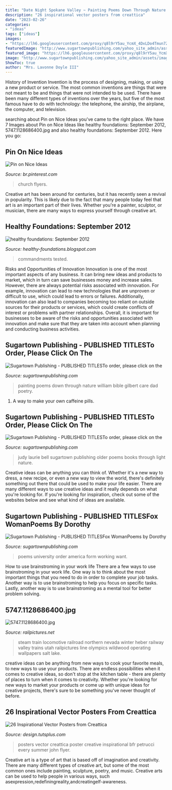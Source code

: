```yaml
---
title: "Date Night Spokane Valley ~ Painting Poems Down Through Nature William Bible Gilbert Care Dad Poetry"
description: "26 inspirational vector posters from creattica"
date: "2023-02-26"
categories:
- "ideas"
tags: ["ideas"]
images:
- "https://lh6.googleusercontent.com/proxy/q8l9rY5au_YcmX_4DxLDo4Tmun7Zlk4_obvx1NbyU34xaMYBMF6U-KNoSAr1TPCuYx83u-eHOh77UIut_ep2R5E64YEOgarvwQ=s0-d"
featuredImage: "http://www.sugartownpublishing.com/yahoo_site_admin/assets/images/C-Coleman-final-cover_sm.114120810_std.jpg"
featured_image: "https://lh6.googleusercontent.com/proxy/q8l9rY5au_YcmX_4DxLDo4Tmun7Zlk4_obvx1NbyU34xaMYBMF6U-KNoSAr1TPCuYx83u-eHOh77UIut_ep2R5E64YEOgarvwQ=s0-d"
image: "http://www.sugartownpublishing.com/yahoo_site_admin/assets/images/C-Coleman-final-cover_sm.114120810_std.jpg"
ShowToc: true
author: "Mrs. Lavonne Doyle III"
---
```



History of Invention
Invention is the process of designing, making, or using a new product or service. The most common inventions are things that were not meant to be and things that were not intended to be used. There have been many different types of inventions over the years, but five of the most famous have to do with technology: the telephone, the airship, the airplane, the computer, and television.

	

		
searching about Pin on Nice Ideas you've came to the right place. We have 7 Images about Pin on Nice Ideas like healthy foundations: September 2012, 5747.1128686400.jpg and also healthy foundations: September 2012. Here you go:
		
    
## Pin On Nice Ideas

<img loading=lazy src="https://i.pinimg.com/originals/c2/fc/d0/c2fcd0964219533468e222a40aa0644c.jpg" onerror="this.onerror=null;this.src='https://tse2.mm.bing.net/th?id=OIP.WCUrXZNY49mPhJ3LoDklxQHaLH&amp;pid=15.1';" alt="Pin on Nice Ideas">

_Source: br.pinterest.com_

>church flyers. 

	

Creative art has been around for centuries, but it has recently seen a revival in popularity. This is likely due to the fact that many people today feel that art is an important part of their lives. Whether you're a painter, sculptor, or musician, there are many ways to express yourself through creative art.

    
## Healthy Foundations: September 2012

<img loading=lazy src="https://lh6.googleusercontent.com/proxy/q8l9rY5au_YcmX_4DxLDo4Tmun7Zlk4_obvx1NbyU34xaMYBMF6U-KNoSAr1TPCuYx83u-eHOh77UIut_ep2R5E64YEOgarvwQ=s0-d" onerror="this.onerror=null;this.src='https://tse3.mm.bing.net/th?id=OIP.ztTUeMuoPPGmQh8chJhS8AAAAA&amp;pid=15.1';" alt="healthy foundations: September 2012">

_Source: healthy-foundations.blogspot.com_

>commandments tested. 

	

Risks and Opportunities of Innovation
Innovation is one of the most important aspects of any business. It can bring new ideas and products to market, which in turn can save businesses money and increase sales. However, there are always potential risks associated with innovation. For example, innovation can lead to new technologies that are unproven or difficult to use, which could lead to errors or failures. Additionally, innovation can also lead to companies becoming too reliant on outside sources for their products or services, which could create conflicts of interest or problems with partner relationships. Overall, it is important for businesses to be aware of the risks and opportunities associated with innovation and make sure that they are taken into account when planning and conducting business activities.

    
## Sugartown Publishing - PUBLISHED TITLESTo Order, Please Click On The

<img loading=lazy src="http://sugartownpublishing.com/yahoo_site_admin/assets/images/Cathy-Dana-cover_sm.89183628_std.jpg" onerror="this.onerror=null;this.src='https://tse4.mm.bing.net/th?id=OIP.31-AppI3G-nZ9WYDicoiEwAAAA&amp;pid=15.1';" alt="Sugartown Publishing - PUBLISHED TITLESTo order, please click on the">

_Source: sugartownpublishing.com_

>painting poems down through nature william bible gilbert care dad poetry. 

	

1. A way to make your own caffeine pills.

    
## Sugartown Publishing - PUBLISHED TITLESTo Order, Please Click On The

<img loading=lazy src="http://sugartownpublishing.com/yahoo_site_admin/assets/images/JB_6x9_3280.63113100_std.jpeg" onerror="this.onerror=null;this.src='https://tse4.mm.bing.net/th?id=OIP.EHx-2fqv5Uegt27AtwRYlAAAAA&amp;pid=15.1';" alt="Sugartown Publishing - PUBLISHED TITLESTo order, please click on the">

_Source: sugartownpublishing.com_

>judy laurie bell sugartown publishing older poems books through light nature. 

	

Creative ideas can be anything you can think of. Whether it's a new way to dress, a new recipe, or even a new way to view the world, there's definitely something out there that could be used to make your life easier. There are many different ways to use creative ideas and it really depends on what you're looking for. If you're looking for inspiration, check out some of the websites below and see what kind of ideas are available.

    
## Sugartown Publishing - PUBLISHED TITLESFox WomanPoems By Dorothy

<img loading=lazy src="http://www.sugartownpublishing.com/yahoo_site_admin/assets/images/C-Coleman-final-cover_sm.114120810_std.jpg" onerror="this.onerror=null;this.src='https://tse2.mm.bing.net/th?id=OIP.jYimtef_YN9Dcd76Yur0hAAAAA&amp;pid=15.1';" alt="Sugartown Publishing - PUBLISHED TITLESFox WomanPoems by Dorothy">

_Source: sugartownpublishing.com_

>poems university order america form working want. 

	

How to use brainstroming in your work life
There are a few ways to use brainstroming in your work life. One way is to think about the most important things that you need to do in order to complete your job tasks. Another way is to use brainstroming to help you focus on specific tasks. Lastly, another way is to use brainstroming as a mental tool for better problem solving.

    
## 5747.1128686400.jpg

<img loading=lazy src="http://www.railpictures.net/images/d1/7/4/7/5747.1128686400.jpg" onerror="this.onerror=null;this.src='https://tse2.mm.bing.net/th?id=OIP.k9sobbCxTvRF7SvpvDdegQHaFb&amp;pid=15.1';" alt="5747.1128686400.jpg">

_Source: railpictures.net_

>steam train locomotive railroad northern nevada winter heber railway valley trains utah railpictures line olympics wildwood operating wallpapers salt lake. 

	

creative ideas can be anything from new ways to cook your favorite meals, to new ways to use your products. There are endless possibilities when it comes to creative ideas, so don't stop at the kitchen table - there are plenty of places to turn when it comes to creativity. Whether you're looking for new ways to market your products or come up with unique ideas for creative projects, there's sure to be something you've never thought of before.

    
## 26 Inspirational Vector Posters From Creattica

<img loading=lazy src="https://cdn.tutsplus.com/vector/uploads/legacy/articles/inspir_26_Creattica_Posters/pic7.jpg" onerror="this.onerror=null;this.src='https://tse2.mm.bing.net/th?id=OIP.04FKa92WVZDnRAAo7sgKLQHaKd&amp;pid=15.1';" alt="26 Inspirational Vector Posters from Creattica">

_Source: design.tutsplus.com_

>posters vector creattica poster creative inspirational bfr petrucci every summer john flyer. 

	

Creative art is a type of art that is based off of imagination and creativity. There are many different types of creative art, but some of the most common ones include painting, sculpture, poetry, and music. Creative arts can be used to help people in various ways, such asexpression,redefiningreality,andcreatingelf-awareness.

